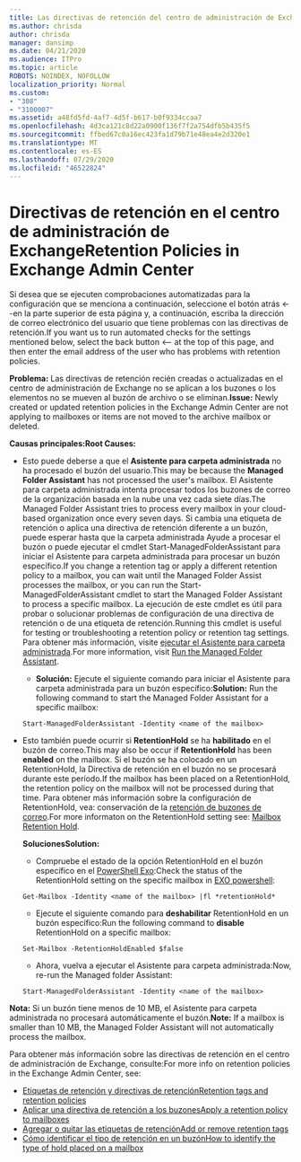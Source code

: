 ```yaml
---
title: Las directivas de retención del centro de administración de Exchange no funcionan
ms.author: chrisda
author: chrisda
manager: dansimp
ms.date: 04/21/2020
ms.audience: ITPro
ms.topic: article
ROBOTS: NOINDEX, NOFOLLOW
localization_priority: Normal
ms.custom:
- "308"
- "3100007"
ms.assetid: a48fd5fd-4af7-4d5f-b617-b0f9334ccaa7
ms.openlocfilehash: 4d3ca121c8d22a0900f136f7f2a754dfb5b435f5
ms.sourcegitcommit: ffbed67c0a16ec423fa1d79b71e48ea4e2d320e1
ms.translationtype: MT
ms.contentlocale: es-ES
ms.lasthandoff: 07/29/2020
ms.locfileid: "46522824"
---
```

# <a name="retention-policies-in-exchange-admin-center"></a><span data-ttu-id="77715-102">Directivas de retención en el centro de administración de Exchange</span><span class="sxs-lookup"><span data-stu-id="77715-102">Retention Policies in Exchange Admin Center</span></span>

<span data-ttu-id="77715-103">Si desea que se ejecuten comprobaciones automatizadas para la configuración que se menciona a continuación, seleccione el botón atrás <--en la parte superior de esta página y, a continuación, escriba la dirección de correo electrónico del usuario que tiene problemas con las directivas de retención.</span><span class="sxs-lookup"><span data-stu-id="77715-103">If you want us to run automated checks for the settings mentioned below, select the back button <-- at the top of this page, and then enter the email address of the user who has problems with retention policies.</span></span>

 <span data-ttu-id="77715-104">**Problema:** Las directivas de retención recién creadas o actualizadas en el centro de administración de Exchange no se aplican a los buzones o los elementos no se mueven al buzón de archivo o se eliminan.</span><span class="sxs-lookup"><span data-stu-id="77715-104">**Issue:** Newly created or updated retention policies in the Exchange Admin Center are not applying to mailboxes or items are not moved to the archive mailbox or deleted.</span></span> 
  
 <span data-ttu-id="77715-105">**Causas principales:**</span><span class="sxs-lookup"><span data-stu-id="77715-105">**Root Causes:**</span></span>
  
- <span data-ttu-id="77715-106">Esto puede deberse a que el **Asistente para carpeta administrada** no ha procesado el buzón del usuario.</span><span class="sxs-lookup"><span data-stu-id="77715-106">This may be because the **Managed Folder Assistant** has not processed the user's mailbox.</span></span> <span data-ttu-id="77715-107">El Asistente para carpeta administrada intenta procesar todos los buzones de correo de la organización basada en la nube una vez cada siete días.</span><span class="sxs-lookup"><span data-stu-id="77715-107">The Managed Folder Assistant tries to process every mailbox in your cloud-based organization once every seven days.</span></span> <span data-ttu-id="77715-108">Si cambia una etiqueta de retención o aplica una directiva de retención diferente a un buzón, puede esperar hasta que la carpeta administrada Ayude a procesar el buzón o puede ejecutar el cmdlet Start-ManagedFolderAssistant para iniciar el Asistente para carpeta administrada para procesar un buzón específico.</span><span class="sxs-lookup"><span data-stu-id="77715-108">If you change a retention tag or apply a different retention policy to a mailbox, you can wait until the Managed Folder Assist processes the mailbox, or you can run the Start-ManagedFolderAssistant cmdlet to start the Managed Folder Assistant to process a specific mailbox.</span></span> <span data-ttu-id="77715-109">La ejecución de este cmdlet es útil para probar o solucionar problemas de configuración de una directiva de retención o de una etiqueta de retención.</span><span class="sxs-lookup"><span data-stu-id="77715-109">Running this cmdlet is useful for testing or troubleshooting a retention policy or retention tag settings.</span></span> <span data-ttu-id="77715-110">Para obtener más información, visite [ejecutar el Asistente para carpeta administrada](https://msdn.microsoft.com/library/gg271153%28v=exchsrvcs.149%29.aspx#managedfolderassist).</span><span class="sxs-lookup"><span data-stu-id="77715-110">For more information, visit [Run the Managed Folder Assistant](https://msdn.microsoft.com/library/gg271153%28v=exchsrvcs.149%29.aspx#managedfolderassist).</span></span>
    
  - <span data-ttu-id="77715-111">**Solución:** Ejecute el siguiente comando para iniciar el Asistente para carpeta administrada para un buzón específico:</span><span class="sxs-lookup"><span data-stu-id="77715-111">**Solution:** Run the following command to start the Managed Folder Assistant for a specific mailbox:</span></span>
    
  ```
  Start-ManagedFolderAssistant -Identity <name of the mailbox>
  ```

- <span data-ttu-id="77715-112">Esto también puede ocurrir si **RetentionHold** se ha **habilitado** en el buzón de correo.</span><span class="sxs-lookup"><span data-stu-id="77715-112">This may also be occur if **RetentionHold** has been **enabled** on the mailbox.</span></span> <span data-ttu-id="77715-113">Si el buzón se ha colocado en un RetentionHold, la Directiva de retención en el buzón no se procesará durante este período.</span><span class="sxs-lookup"><span data-stu-id="77715-113">If the mailbox has been placed on a RetentionHold, the retention policy on the mailbox will not be processed during that time.</span></span> <span data-ttu-id="77715-114">Para obtener más información sobre la configuración de RetentionHold, vea: conservación de la [retención de buzones de correo](https://docs.microsoft.com/exchange/security-and-compliance/messaging-records-management/mailbox-retention-hold).</span><span class="sxs-lookup"><span data-stu-id="77715-114">For more informaton on the RetentionHold setting see: [Mailbox Retention Hold](https://docs.microsoft.com/exchange/security-and-compliance/messaging-records-management/mailbox-retention-hold).</span></span>
    
    <span data-ttu-id="77715-115">**Soluciones**</span><span class="sxs-lookup"><span data-stu-id="77715-115">**Solution:**</span></span>
    
  - <span data-ttu-id="77715-116">Compruebe el estado de la opción RetentionHold en el buzón específico en el [PowerShell Exo](https://docs.microsoft.com/powershell/exchange/exchange-online/connect-to-exchange-online-powershell/connect-to-exchange-online-powershell?view=exchange-ps):</span><span class="sxs-lookup"><span data-stu-id="77715-116">Check the status of the RetentionHold setting on the specific mailbox in [EXO powershell](https://docs.microsoft.com/powershell/exchange/exchange-online/connect-to-exchange-online-powershell/connect-to-exchange-online-powershell?view=exchange-ps):</span></span>
    
  ```
  Get-Mailbox -Identity <name of the mailbox> |fl *retentionHold*
  ```

  - <span data-ttu-id="77715-117">Ejecute el siguiente comando para **deshabilitar** RetentionHold en un buzón específico:</span><span class="sxs-lookup"><span data-stu-id="77715-117">Run the following command to **disable** RetentionHold on a specific mailbox:</span></span>
    
  ```
  Set-Mailbox -RetentionHoldEnabled $false
  ```

  - <span data-ttu-id="77715-118">Ahora, vuelva a ejecutar el Asistente para carpeta administrada:</span><span class="sxs-lookup"><span data-stu-id="77715-118">Now, re-run the Managed folder Assistant:</span></span>
    
  ```
  Start-ManagedFolderAssistant -Identity <name of the mailbox>
  ```

 <span data-ttu-id="77715-119">**Nota:** Si un buzón tiene menos de 10 MB, el Asistente para carpeta administrada no procesará automáticamente el buzón.</span><span class="sxs-lookup"><span data-stu-id="77715-119">**Note:** If a mailbox is smaller than 10 MB, the Managed Folder Assistant will not automatically process the mailbox.</span></span>
 
<span data-ttu-id="77715-120">Para obtener más información sobre las directivas de retención en el centro de administración de Exchange, consulte:</span><span class="sxs-lookup"><span data-stu-id="77715-120">For more info on retention policies in the Exchange Admin Center, see:</span></span>
- [<span data-ttu-id="77715-121">Etiquetas de retención y directivas de retención</span><span class="sxs-lookup"><span data-stu-id="77715-121">Retention tags and retention policies</span></span>](https://docs.microsoft.com/exchange/security-and-compliance/messaging-records-management/retention-tags-and-policies)
- [<span data-ttu-id="77715-122">Aplicar una directiva de retención a los buzones</span><span class="sxs-lookup"><span data-stu-id="77715-122">Apply a retention policy to mailboxes</span></span>](https://docs.microsoft.com/exchange/security-and-compliance/messaging-records-management/apply-retention-policy)
- [<span data-ttu-id="77715-123">Agregar o quitar las etiquetas de retención</span><span class="sxs-lookup"><span data-stu-id="77715-123">Add or remove retention tags</span></span>](https://docs.microsoft.com/exchange/security-and-compliance/messaging-records-management/add-or-remove-retention-tags)
- [<span data-ttu-id="77715-124">Cómo identificar el tipo de retención en un buzón</span><span class="sxs-lookup"><span data-stu-id="77715-124">How to identify the type of hold placed on a mailbox</span></span>](https://docs.microsoft.com/microsoft-365/compliance/identify-a-hold-on-an-exchange-online-mailbox)

